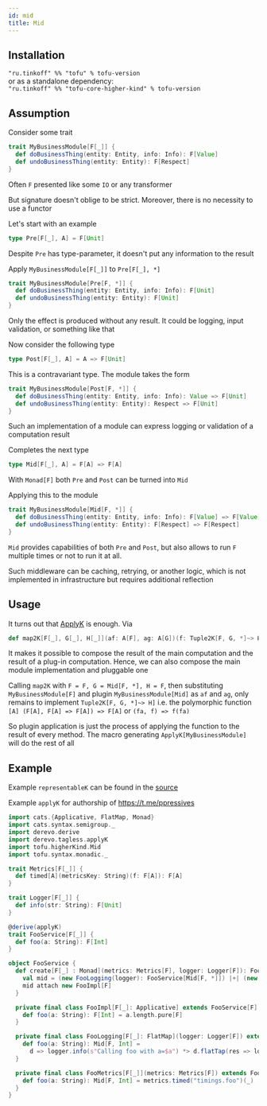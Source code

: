 ```yaml
---
id: mid
title: Mid
---
```


## Installation
`"ru.tinkoff" %% "tofu" % tofu-version`  
or as a standalone dependency:   
`"ru.tinkoff" %% "tofu-core-higher-kind" % tofu-version` 

## Assumption

Consider some trait
```scala
trait MyBusinessModule[F[_]] {
  def doBusinessThing(entity: Entity, info: Info): F[Value]
  def undoBusinessThing(entity: Entity): F[Respect]
}
```
Often `F` presented like some `IO` or any transformer

But signature doesn't oblige to be strict. Moreover, there is no necessity to use a functor

Let's start with an example
```scala
type Pre[F[_], A] = F[Unit]
``` 
Despite `Pre` has type-parameter, it doesn't put any information to the result

Apply `MyBusinessModule[F[_]]` to `Pre[F[_], *]`
```scala
trait MyBusinessModule[Pre[F, *]] {
  def doBusinessThing(entity: Entity, info: Info): F[Unit]
  def undoBusinessThing(entity: Entity): F[Unit]
}
```
Only the effect is produced without any result. It could be logging, input validation, or something like that

Now consider the following type
```scala
type Post[F[_], A] = A => F[Unit]
```
This is a contravariant type. The module takes the form
```scala
trait MyBusinessModule[Post[F, *]] {
  def doBusinessThing(entity: Entity, info: Info): Value => F[Unit]
  def undoBusinessThing(entity: Entity): Respect => F[Unit]
}
```
Such an implementation of a module can express logging or validation of a computation result

Completes the next type
```scala
type Mid[F[_], A] = F[A] => F[A]
``` 
With `Monad[F]` both `Pre` and `Post` can be turned into `Mid`

Applying this to the module
```scala
trait MyBusinessModule[Mid[F, *]] {
  def doBusinessThing(entity: Entity, info: Info): F[Value] => F[Value]
  def undoBusinessThing(entity: Entity): F[Respect] => F[Respect]
}
```
`Mid` provides capabilities of both `Pre` and `Post`, but also allows to run `F` multiple times or not to run it at all.

Such middleware can be caching, retrying, or another logic, which is not implemented in infrastructure but requires additional reflection

## Usage

It turns out that [ApplyK](https://typelevel.org/cats-tagless/api/cats/tagless/ApplyK.html) is enough. Via
```scala
def map2K[F[_], G[_], H[_]](af: A[F], ag: A[G])(f: Tuple2K[F, G, *]~> H]): A[H]
```
It makes it possible to compose the result of the main computation and the result of a plug-in computation. Hence, we can also compose the main module implementation and pluggable one

Calling `map2K` with `F = F, G = Mid[F, *], H = F`, then substituting `MyBusinessModule[F]` and plugin `MyBusinessModule[Mid]` 
as `af` and `ag`, only remains to implement `Tuple2K[F, G, *]~> H]` i.e. the polymorphic function `[A] (F[A], F[A] => F[A]) => F[A]` or `(fa, f) => f(fa)`

So plugin application is just the process of applying the function to the result of every method. The macro generating `ApplyK[MyBusinessModule]` will do the rest of all

## Example

Example `representableK` can be found in the [source](https://github.com/TinkoffCreditSystems/tofu/blob/master/doobie/src/test/scala/tofu/doobie/example/TofuDoobieExample.scala)

Example `applyK` for authorship of https://t.me/ppressives

```scala
import cats.{Applicative, FlatMap, Monad}
import cats.syntax.semigroup._
import derevo.derive
import derevo.tagless.applyK
import tofu.higherKind.Mid
import tofu.syntax.monadic._

trait Metrics[F[_]] {
  def timed[A](metricsKey: String)(f: F[A]): F[A]
}

trait Logger[F[_]] {
  def info(str: String): F[Unit]
}

@derive(applyK)
trait FooService[F[_]] {
  def foo(a: String): F[Int]
}

object FooService {
  def create[F[_] : Monad](metrics: Metrics[F], logger: Logger[F]): FooService[F] = {
    val mid = (new FooLogging(logger): FooService[Mid[F, *]]) |+| (new FooMetrics(metrics): FooService[Mid[F, *]])
    mid attach new FooImpl[F]
  }

  private final class FooImpl[F[_]: Applicative] extends FooService[F] {
    def foo(a: String): F[Int] = a.length.pure[F]
  }

  private final class FooLogging[F[_]: FlatMap](logger: Logger[F]) extends FooService[Mid[F, *]] {
    def foo(a: String): Mid[F, Int] =
      d => logger.info(s"Calling foo with a=$a") *> d.flatTap(res => logger.info(s"foo returned $res"))
  }

  private final class FooMetrics[F[_]](metrics: Metrics[F]) extends FooService[Mid[F, *]] {
    def foo(a: String): Mid[F, Int] = metrics.timed("timings.foo")(_)
  }
}
```
